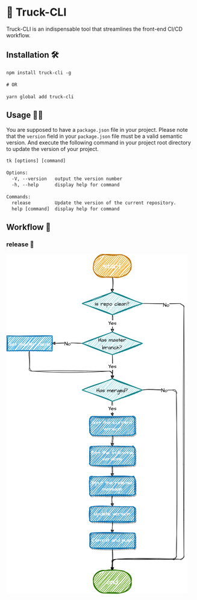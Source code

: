 # 🎡 Truck-CLI

Truck-CLI is an indispensable tool that streamlines the front-end CI/CD workflow.

## Installation 🛠

```
npm install truck-cli -g

# OR

yarn global add truck-cli
```

## Usage 👨‍💻

You are supposed to have a `package.json` file in your project. Please note that the `version` field in your `package.json` file must be a valid semantic version. And execute the following command in your project root directory to update the version of your project. 

```
tk [options] [command]

Options:
  -V, --version   output the version number
  -h, --help      display help for command

Commands:
  release         Update the version of the current repository.
  help [command]  display help for command
```

## Workflow 🧫

### release 🎉

![release](./assets/release.png)
